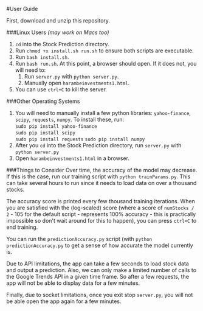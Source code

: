 #User Guide

First, download and unzip this repository.

###Linux Users *(may work on Macs too)*

1.  `cd` into the Stock Prediction directory.
2.  Run `chmod +x install.sh run.sh` to ensure both scripts are executable.
3.  Run `bash install.sh`.
4.  Run `bash run.sh`. At this point, a browser should open. If it does not,
    you will need to:
    1.  Run `server.py` with `python server.py`.
    2.  Manually open `harambeinvestments1.html`.
5. You can use `ctrl+C` to kill the server.

###Other Operating Systems

1. You will need to manually install a few python libraries: `yahoo-finance`,
    `scipy`, `requests`, `numpy`. To install these, run:  
    `sudo pip install yahoo-finance`  
    `sudo pip install scipy`  
    `sudo pip install requests`
    `sudo pip install numpy`  
2. After you `cd` into the Stock Prediction directory, run `server.py` with
    `python server.py`
3. Open `harambeinvestments1.html` in a browser.

###Things to Consider
Over time, the accuracy of the model may decrease. If this is the case, run our
training script with `python trainParams.py`. This can take several hours to run
since it needs to load data on over a thousand stocks.

The accuracy score is printed every few thousand training iterations. When you
are satisfied with the (log-scaled) score (where a score of `numStocks / 2` -
105 for the default script - represents 100% accuracy - this is practically
impossible so don't wait around for this to happen), you can press `ctrl+C` to 
end training.

You can run the `predictionAccuracy.py` script (with `python predictionAccuracy.py`
to get a sense of how accurate the model currently is.

Due to API limitations, the app can take a few seconds to load stock data and output
a prediction. Also, we can only make a limited number of calls to the Google Trends
API in a given time frame. So after a few requests, the app will not be able to
display data for a few minutes.

Finally, due to socket limitations, once you exit stop `server.py`,
you will not be able open the app again for a few minutes.

